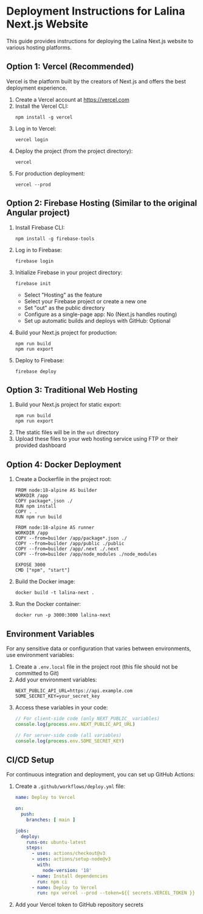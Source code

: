 # Deployment Instructions for Lalina Next.js Website

This guide provides instructions for deploying the Lalina Next.js website to various hosting platforms.

## Option 1: Vercel (Recommended)

Vercel is the platform built by the creators of Next.js and offers the best deployment experience.

1. Create a Vercel account at https://vercel.com
2. Install the Vercel CLI:
   ```
   npm install -g vercel
   ```
3. Log in to Vercel:
   ```
   vercel login
   ```
4. Deploy the project (from the project directory):
   ```
   vercel
   ```
5. For production deployment:
   ```
   vercel --prod
   ```

## Option 2: Firebase Hosting (Similar to the original Angular project)

1. Install Firebase CLI:
   ```
   npm install -g firebase-tools
   ```
2. Log in to Firebase:
   ```
   firebase login
   ```
3. Initialize Firebase in your project directory:
   ```
   firebase init
   ```
   - Select "Hosting" as the feature
   - Select your Firebase project or create a new one
   - Set "out" as the public directory
   - Configure as a single-page app: No (Next.js handles routing)
   - Set up automatic builds and deploys with GitHub: Optional

4. Build your Next.js project for production:
   ```
   npm run build
   npm run export
   ```

5. Deploy to Firebase:
   ```
   firebase deploy
   ```

## Option 3: Traditional Web Hosting

1. Build your Next.js project for static export:
   ```
   npm run build
   npm run export
   ```
2. The static files will be in the `out` directory
3. Upload these files to your web hosting service using FTP or their provided dashboard

## Option 4: Docker Deployment

1. Create a Dockerfile in the project root:
   ```
   FROM node:18-alpine AS builder
   WORKDIR /app
   COPY package*.json ./
   RUN npm install
   COPY . .
   RUN npm run build

   FROM node:18-alpine AS runner
   WORKDIR /app
   COPY --from=builder /app/package*.json ./
   COPY --from=builder /app/public ./public
   COPY --from=builder /app/.next ./.next
   COPY --from=builder /app/node_modules ./node_modules
   
   EXPOSE 3000
   CMD ["npm", "start"]
   ```

2. Build the Docker image:
   ```
   docker build -t lalina-next .
   ```

3. Run the Docker container:
   ```
   docker run -p 3000:3000 lalina-next
   ```

## Environment Variables

For any sensitive data or configuration that varies between environments, use environment variables:

1. Create a `.env.local` file in the project root (this file should not be committed to Git)
2. Add your environment variables:
   ```
   NEXT_PUBLIC_API_URL=https://api.example.com
   SOME_SECRET_KEY=your_secret_key
   ```
3. Access these variables in your code:
   ```javascript
   // For client-side code (only NEXT_PUBLIC_ variables)
   console.log(process.env.NEXT_PUBLIC_API_URL)
   
   // For server-side code (all variables)
   console.log(process.env.SOME_SECRET_KEY)
   ```

## CI/CD Setup

For continuous integration and deployment, you can set up GitHub Actions:

1. Create a `.github/workflows/deploy.yml` file:
   ```yaml
   name: Deploy to Vercel
   
   on:
     push:
       branches: [ main ]
   
   jobs:
     deploy:
       runs-on: ubuntu-latest
       steps:
         - uses: actions/checkout@v3
         - uses: actions/setup-node@v3
           with:
             node-version: '18'
         - name: Install dependencies
           run: npm ci
         - name: Deploy to Vercel
           run: npx vercel --prod --token=${{ secrets.VERCEL_TOKEN }}
   ```

2. Add your Vercel token to GitHub repository secrets
